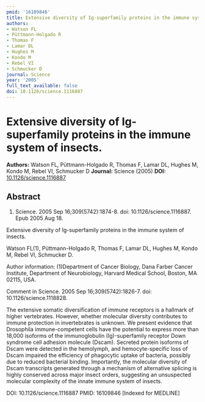```yaml
---
pmid: '16109846'
title: Extensive diversity of Ig-superfamily proteins in the immune system of insects.
authors:
- Watson FL
- Püttmann-Holgado R
- Thomas F
- Lamar DL
- Hughes M
- Kondo M
- Rebel VI
- Schmucker D
journal: Science
year: '2005'
full_text_available: false
doi: 10.1126/science.1116887
---
```


# Extensive diversity of Ig-superfamily proteins in the immune system of insects.
**Authors:** Watson FL, Püttmann-Holgado R, Thomas F, Lamar DL, Hughes M, Kondo M, Rebel VI, Schmucker D
**Journal:** Science (2005)
**DOI:** [10.1126/science.1116887](https://doi.org/10.1126/science.1116887)

## Abstract

1. Science. 2005 Sep 16;309(5742):1874-8. doi: 10.1126/science.1116887. Epub 2005
 Aug 18.

Extensive diversity of Ig-superfamily proteins in the immune system of insects.

Watson FL(1), Püttmann-Holgado R, Thomas F, Lamar DL, Hughes M, Kondo M, Rebel 
VI, Schmucker D.

Author information:
(1)Department of Cancer Biology, Dana Farber Cancer Institute, Department of 
Neurobiology, Harvard Medical School, Boston, MA 02115, USA.

Comment in
    Science. 2005 Sep 16;309(5742):1826-7. doi: 10.1126/science.1118828.

The extensive somatic diversification of immune receptors is a hallmark of 
higher vertebrates. However, whether molecular diversity contributes to immune 
protection in invertebrates is unknown. We present evidence that Drosophila 
immune-competent cells have the potential to express more than 18,000 isoforms 
of the immunoglobulin (Ig)-superfamily receptor Down syndrome cell adhesion 
molecule (Dscam). Secreted protein isoforms of Dscam were detected in the 
hemolymph, and hemocyte-specific loss of Dscam impaired the efficiency of 
phagocytic uptake of bacteria, possibly due to reduced bacterial binding. 
Importantly, the molecular diversity of Dscam transcripts generated through a 
mechanism of alternative splicing is highly conserved across major insect 
orders, suggesting an unsuspected molecular complexity of the innate immune 
system of insects.

DOI: 10.1126/science.1116887
PMID: 16109846 [Indexed for MEDLINE]
